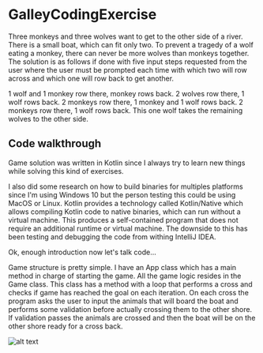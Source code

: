 # GalleyCodingExercise
Three monkeys and three wolves want to get to the other side of a river. There is a small boat, which can fit only two. To prevent a tragedy of a wolf eating a monkey, there can never be more wolves than monkeys together. The solution is as follows if done with five input steps requested from the user where the user must be prompted each time with which two will row across and which one will row back to get another.

1 wolf and 1 monkey row there, monkey rows back. 
2 wolves row there, 1 wolf rows back. 
2 monkeys row there, 1 monkey and 1 wolf rows back. 
2 monkeys row there, 1 wolf rows back. 
This one wolf takes the remaining wolves to the other side.

## Code walkthrough

Game solution was written in Kotlin since I always try to learn new things while solving this kind of exercises.

I also did some research on how to build binaries for multiples platforms since I'm using Windows 10 but the person testing this could be using MacOS or Linux. Kotlin provides a technology called Kotlin/Native which allows compiling Kotlin code to native binaries, which can run without a virtual machine. This produces a self-contained program that does not require an additional runtime or virtual machine. The downside to this has been testing and debugging the code from withing IntelliJ IDEA.

Ok, enough introduction now let's talk code...

Game structure is pretty simple. I have an App class which has a main method in charge of starting the game. All the game logic resides in the Game class.
This class has a method with a loop that performs a cross and checks if game has reached the goal on each iteration. On each cross the program asks the user to input the animals that will board the boat and performs some validation before actually crossing them to the other shore. If validation passes the animals are crossed and then the boat will be on the other shore ready for a cross back.

![alt text](https://i.imgur.com/U5la43c.png)